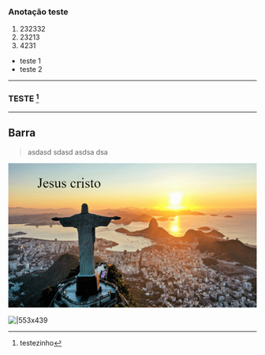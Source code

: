 ### Anotação teste

1. 232332
2. 23213
3. 4231
*  teste 1
* teste 2
--- 
### TESTE [^1]

----
###
## Barra
>asdasd
>sdasd
>asdsa
>dsa
>

[^1]: testezinho


![Nome que aparecerá a imagem|580x337](Assets/Attachments/Anotação-1738677140904.png)




![|553x439]()






























































